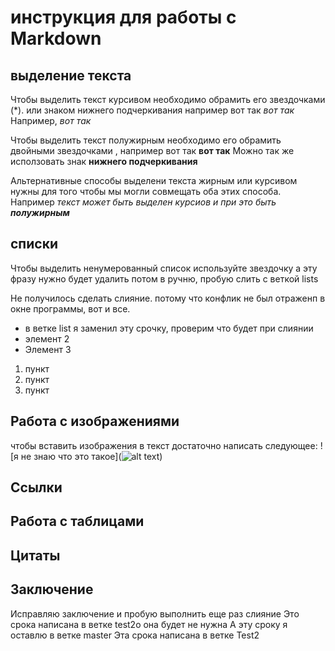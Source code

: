 # инструкция для работы с Markdown

## выделение текста

Чтобы выделить текст курсивом необходимо обрамить его звездочками (*). или знаком нижнего подчеркивания например вот так _вот так_ Например, *вот так*

Чтобы выделить текст полужирным необходимо его обрамить двойными звездочками , например вот так 
**вот так**
Можно так же исползовать знак __нижнего подчеркивания__

Альтернативные способы выделени текста жирным или курсивом нужны для того чтобы мы могли совмещать оба этих способа. Например _текст может быть выделен курсиов и при это быть **полужирным**_


## списки 
Чтобы выделить ненумерованный список используйте звездочку
а эту фразу нужно будет удалить потом в ручню, пробую слить с веткой lists

Не получилось сделать слияние. потому что конфлик не был отраженп в окне программы, вот и все.

* в ветке list я заменил эту срочку, проверим что будет при слиянии
* элемент 2
* Элемент 3

1. пункт
2. пункт
3. пункт


## Работа с изображениями

чтобы вставить изображения в текст достаточно написать следующее:
![я не знаю что это такое](![alt text](14_123.jpg))



## Ссылки

## Работа с таблицами

## Цитаты

## Заключение
Исправляю заключение и пробую выполнить еще раз слияние
Это срока написана в ветке test2о она будет не нужна
А эту сроку я оставлю в ветке master
Эта срока написана в ветке Test2